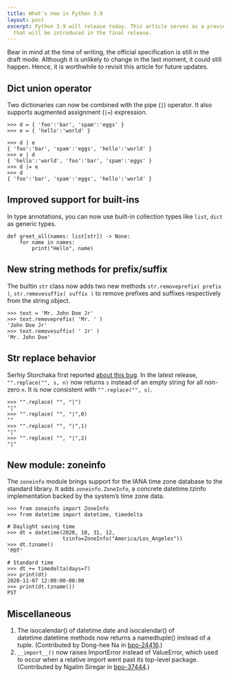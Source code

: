 ```yaml
---
title: What's new in Python 3.9
layout: post
excerpt: Python 3.9 will release today. This article serves as a preview for the new features
  that will be introduced in the final release.
---
```


Bear in mind at the time of writing, the official specification is still in the draft mode. Although it is unlikely to change in the last moment, it could still happen. Hence, it is worthwhile to revisit this article for future updates.

## Dict union operator

Two dictionaries can now be combined with the pipe (`|`) operator. It also supports augmented assignment (`|=`) expression.

```
>>> d = { 'foo':'bar', 'spam':'eggs' }
>>> e = { 'hello':'world' }

>>> d | e
{ 'foo':'bar', 'spam':'eggs', 'hello':'world' }
>>> e | d
{ 'hello':'world', 'foo':'bar', 'spam':'eggs' }
>>> d |= e
>>> d
{ 'foo':'bar', 'spam':'eggs', 'hello':'world' }
```

## Improved support for built-ins

In type annotations, you can now use built-in collection types like `list`, `dict` as generic types.

```
def greet_all(names: list[str]) -> None:
    for name in names:
        print("Hello", name)
```

## New string methods for prefix/suffix

The builtin `str` class now adds two new methods `str.removeprefix( prefix )`, `str.removesuffix( suffix )` to remove prefixes and suffixes respectively from the string object.

```
>>> text = 'Mr. John Doe Jr'
>>> text.removeprefix( 'Mr. ' )
'John Doe Jr'
>>> text.removesuffix( ' Jr' )
'Mr. John Doe'
```

## Str replace behavior

Serhiy Storchaka first reported [about this bug](https://bugs.python.org/issue28029). In the latest release, `"".replace("", s, n)` now returns `s` instead of an empty string for all non-zero `n`. It is now consistent with `"".replace("", s)`.

```
>>> "".replace( "", "|")
"|"
>>> "".replace( "", "|",0)
""
>>> "".replace( "", "|",1)
"|"
>>> "".replace( "", "|",2)
"|"
```

## New module: zoneinfo

The `zoneinfo` module brings support for the IANA time zone database to the standard library. It adds `zoneinfo.ZoneInfo`, a concrete datetime.tzinfo implementation backed by the system’s time zone data.

```
>>> from zoneinfo import ZoneInfo
>>> from datetime import datetime, timedelta

# Daylight saving time
>>> dt = datetime(2020, 10, 31, 12, 
                  tzinfo=ZoneInfo("America/Los_Angeles"))
>>> dt.tzname()
'PDT'

# Standard time
>>> dt += timedelta(days=7)
>>> print(dt)
2020-11-07 12:00:00-08:00
>>> print(dt.tzname())
PST
```

## Miscellaneous

1. The isocalendar() of datetime.date and isocalendar() of datetime.datetime methods now returns a namedtuple() instead of a tuple. (Contributed by Dong-hee Na in [bpo-24416](https://bugs.python.org/issue24416).)
2. `__import__()` now raises ImportError instead of ValueError, which used to occur when a relative import went past its top-level package. (Contributed by Ngalim Siregar in [bpo-37444](https://bugs.python.org/issue37444).)